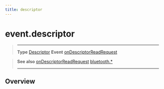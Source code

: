 ```yaml
---
title: descriptor
---
```

# event.descriptor

> --------------------- ------------------------------------------------------------------------------------------
> __Type__              [Descriptor](/plugin/bluetooth/type/Descriptor/)
> __Event__             [onDescriptorReadRequest](/plugin/bluetooth/type/Server/event/onDescriptorReadRequest/)


> __See also__          [onDescriptorReadRequest](/plugin/bluetooth/type/Server/event/onDescriptorReadRequest/)
>						[bluetooth.*](/plugin/bluetooth/)
> --------------------- ------------------------------------------------------------------------------------------

## Overview